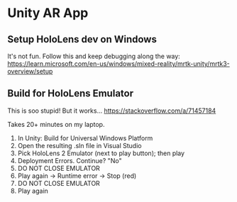 # Unity AR App

## Setup HoloLens dev on Windows

It's not fun.
Follow this and keep debugging along the way:
https://learn.microsoft.com/en-us/windows/mixed-reality/mrtk-unity/mrtk3-overview/setup

## Build for HoloLens Emulator

This is soo stupid! But it works...
https://stackoverflow.com/a/71457184

Takes 20+ minutes on my laptop.

1. In Unity: Build for Universal Windows Platform
2. Open the resulting .sln file in Visual Studio
3. Pick HoloLens 2 Emulator (next to play button); then play
4. Deployment Errors. Continue? "No"
5. DO NOT CLOSE EMULATOR
6. Play again -> Runtime error -> Stop (red)
7. DO NOT CLOSE EMULATOR
8. Play again
